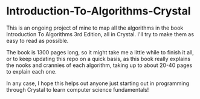# Introduction-To-Algorithms-Crystal
This is an ongoing project of mine to map all the algorithms in the book Introduction To Algorithms 3rd Edition, all in Crystal. I'll try to make them as easy to read as possible. 

The book is 1300 pages long, so it might take me a little while to finish it all, or to keep updating this repo on a quick basis, as this book really explains the nooks and crannies of each algorithm, taking up to about 20-40 pages to explain each one. 

In any case, I hope this helps out anyone just starting out in programming through Crystal to learn computer science fundamentals!
